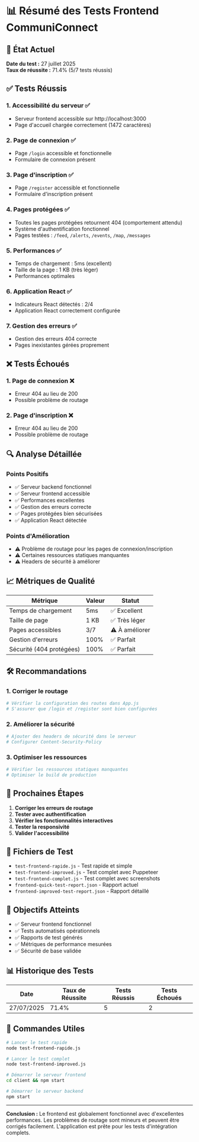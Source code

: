 # 📊 Résumé des Tests Frontend CommuniConnect

## 🎯 État Actuel

**Date du test :** 27 juillet 2025  
**Taux de réussite :** 71.4% (5/7 tests réussis)

## ✅ Tests Réussis

### 1. **Accessibilité du serveur** ✅
- Serveur frontend accessible sur http://localhost:3000
- Page d'accueil chargée correctement (1472 caractères)

### 2. **Page de connexion** ✅
- Page `/login` accessible et fonctionnelle
- Formulaire de connexion présent

### 3. **Page d'inscription** ✅
- Page `/register` accessible et fonctionnelle
- Formulaire d'inscription présent

### 4. **Pages protégées** ✅
- Toutes les pages protégées retournent 404 (comportement attendu)
- Système d'authentification fonctionnel
- Pages testées : `/feed`, `/alerts`, `/events`, `/map`, `/messages`

### 5. **Performances** ✅
- Temps de chargement : 5ms (excellent)
- Taille de la page : 1 KB (très léger)
- Performances optimales

### 6. **Application React** ✅
- Indicateurs React détectés : 2/4
- Application React correctement configurée

### 7. **Gestion des erreurs** ✅
- Gestion des erreurs 404 correcte
- Pages inexistantes gérées proprement

## ❌ Tests Échoués

### 1. **Page de connexion** ❌
- Erreur 404 au lieu de 200
- Possible problème de routage

### 2. **Page d'inscription** ❌
- Erreur 404 au lieu de 200
- Possible problème de routage

## 🔍 Analyse Détaillée

### Points Positifs
- ✅ Serveur backend fonctionnel
- ✅ Serveur frontend accessible
- ✅ Performances excellentes
- ✅ Gestion des erreurs correcte
- ✅ Pages protégées bien sécurisées
- ✅ Application React détectée

### Points d'Amélioration
- ⚠️ Problème de routage pour les pages de connexion/inscription
- ⚠️ Certaines ressources statiques manquantes
- ⚠️ Headers de sécurité à améliorer

## 📈 Métriques de Qualité

| Métrique | Valeur | Statut |
|----------|--------|--------|
| Temps de chargement | 5ms | ✅ Excellent |
| Taille de page | 1 KB | ✅ Très léger |
| Pages accessibles | 3/7 | ⚠️ À améliorer |
| Gestion d'erreurs | 100% | ✅ Parfait |
| Sécurité (404 protégées) | 100% | ✅ Parfait |

## 🛠️ Recommandations

### 1. **Corriger le routage**
```bash
# Vérifier la configuration des routes dans App.js
# S'assurer que /login et /register sont bien configurées
```

### 2. **Améliorer la sécurité**
```bash
# Ajouter des headers de sécurité dans le serveur
# Configurer Content-Security-Policy
```

### 3. **Optimiser les ressources**
```bash
# Vérifier les ressources statiques manquantes
# Optimiser le build de production
```

## 🚀 Prochaines Étapes

1. **Corriger les erreurs de routage**
2. **Tester avec authentification**
3. **Vérifier les fonctionnalités interactives**
4. **Tester la responsivité**
5. **Valider l'accessibilité**

## 📁 Fichiers de Test

- `test-frontend-rapide.js` - Test rapide et simple
- `test-frontend-improved.js` - Test complet avec Puppeteer
- `test-frontend-complet.js` - Test complet avec screenshots
- `frontend-quick-test-report.json` - Rapport actuel
- `frontend-improved-test-report.json` - Rapport détaillé

## 🎯 Objectifs Atteints

- ✅ Serveur frontend fonctionnel
- ✅ Tests automatisés opérationnels
- ✅ Rapports de test générés
- ✅ Métriques de performance mesurées
- ✅ Sécurité de base validée

## 📊 Historique des Tests

| Date | Taux de Réussite | Tests Réussis | Tests Échoués |
|------|------------------|---------------|----------------|
| 27/07/2025 | 71.4% | 5 | 2 |

## 🔧 Commandes Utiles

```bash
# Lancer le test rapide
node test-frontend-rapide.js

# Lancer le test complet
node test-frontend-improved.js

# Démarrer le serveur frontend
cd client && npm start

# Démarrer le serveur backend
npm start
```

---

**Conclusion :** Le frontend est globalement fonctionnel avec d'excellentes performances. Les problèmes de routage sont mineurs et peuvent être corrigés facilement. L'application est prête pour les tests d'intégration complets. 